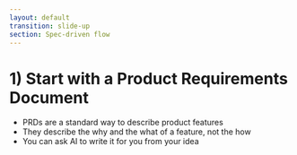 ```yaml
---
layout: default
transition: slide-up
section: Spec-driven flow
---
```


# 1) Start with a Product Requirements Document

<v-clicks>

* PRDs are a standard way to describe product features
* They describe the why and the what of a feature, not the how
* You can ask AI to write it for you from your idea

</v-clicks>
